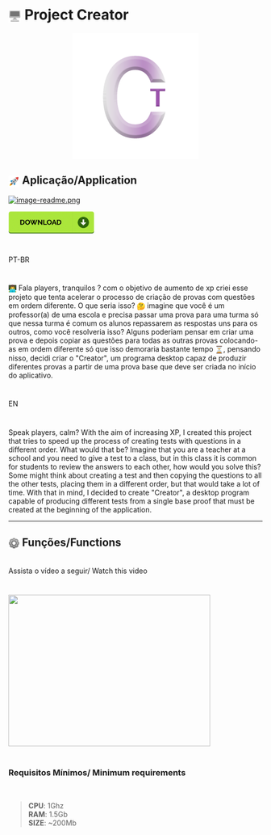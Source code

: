 <main>
<h1><img src="to_readme\desktop.png" width="25" height="25" align="center"></img> Project Creator</h1>
<p align="center">
<img src="to_readme\logo_readme.png" align="center" ></img>
</p>



<h2><img src="to_readme\emoji_rocket.png" width="22" height="22" align="center"></img> Aplicação/Application</h2>

[![image-readme.png](https://i.postimg.cc/bNYkKTP1/image-readme.png)](https://postimg.cc/JtgsXjGh)

[<img src="to_readme/kindpng_4986476.png" width="170"/>](https://www.mediafire.com/file/s9wl4nnrzohuxi2/creator1.0_setup.exe/file)
</main>

#

PT-BR
#

<div class='text_main'>
    <img src="to_readme\emoji_programing.png" width="16" height="16" align="center" ><img>
    Fala players, tranquilos ? com o objetivo de aumento de xp criei esse projeto que tenta acelerar o processo de criação de provas com questões em ordem diferente.
    O que seria isso? <img src="to_readme\duvide_emoji.png" width="16" height="16" align="center"><img> imagine que você é um professor(a) de uma escola e precisa passar uma prova para uma turma só que nessa turma é comum os alunos repassarem as respostas uns para os outros, como você resolveria isso? Alguns poderiam pensar em criar uma prova e  depois copiar as questões para todas as outras provas colocando-as em ordem diferente só que isso demoraria bastante tempo <img src="to_readme\emoji_time.png" width="16" height="16" align="center"><img>, pensando nisso, decidi criar o "Creator", um programa desktop capaz de produzir diferentes provas a partir de uma prova base que deve ser criada no início do aplicativo.
</div>

#
EN
#

Speak players, calm? With the aim of increasing XP, I created this project that tries to speed up the process of creating tests with questions in a different order. What would that be? Imagine that you are a teacher at a school and you need to give a test to a class, but in this class it is common for students to review the answers to each other, how would you solve this? Some might think about creating a test and then copying the questions to all the other tests, placing them in a different order, but that would take a lot of time. With that in mind, I decided to create "Creator", a desktop program capable of producing different tests from a single base proof that must be created at the beginning of the application.


<hr>
<h2><img src="to_readme\config_emoji.png" width="22" height="22" align="center" ></img> Funções/Functions</h2>
<br>
Assista o vídeo a seguir/ Watch this video 

#
[<img src="https://img.youtube.com/vi/GzTMQxRmNKg/hqdefault.jpg" width="400" height="300"
/>](https://youtu.be/GzTMQxRmNKg)

#

<h3>Requisitos Mínimos/ Minimum requirements</h3>

<br>

> <strong>CPU</strong>: 1Ghz <br>
 <strong>RAM</strong>: 1.5Gb<br>
 <strong>SIZE</strong>: ~200Mb
